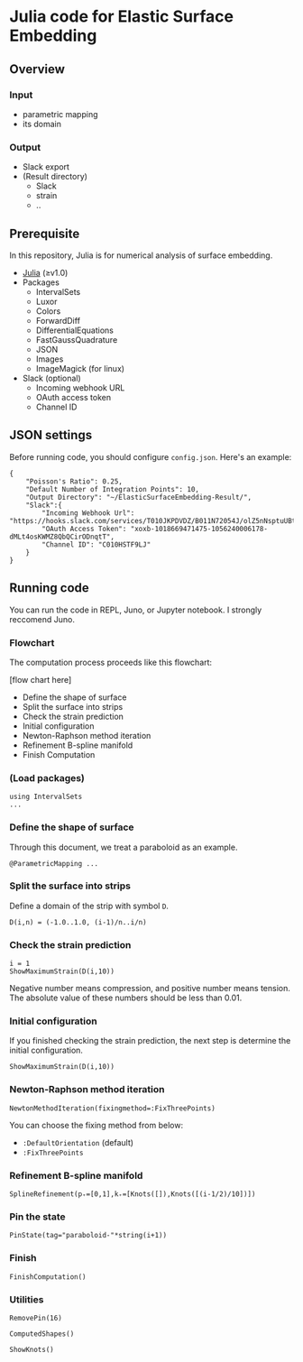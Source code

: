 # Julia code for Elastic Surface Embedding

## Overview
### Input
* parametric mapping
* its domain

### Output
* Slack export
* (Result directory)
  * Slack
  * strain
  * ..

## Prerequisite
In this repository, Julia is for numerical analysis of surface embedding.

* [Julia](https://julialang.org/) (≥v1.0)
* Packages
    * IntervalSets
    * Luxor
    * Colors
    * ForwardDiff
    * DifferentialEquations
    * FastGaussQuadrature
    * JSON
	* Images
	* ImageMagick (for linux)
* Slack (optional)
    * Incoming webhook URL
    * OAuth access token
    * Channel ID

## JSON settings
Before running code, you should configure `config.json`.
Here's an example:

```
{
	"Poisson's Ratio": 0.25,
	"Default Number of Integration Points": 10,
	"Output Directory": "~/ElasticSurfaceEmbedding-Result/",
	"Slack":{
		"Incoming Webhook Url": "https://hooks.slack.com/services/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",
		"OAuth Access Token": "xoxb-1018669471475-1056240006178-dMLt4osKWMZ8QbQCirODnqtT",
		"Channel ID": "C010HSTF9LJ"
	}
}
```

## Running code
You can run the code in REPL, Juno, or Jupyter notebook.
I strongly reccomend Juno.

### Flowchart
The computation process proceeds like this flowchart:

[flow chart here]

* Define the shape of surface
* Split the surface into strips
* Check the strain prediction
* Initial configuration
* Newton-Raphson method iteration
* Refinement B-spline manifold
* Finish Computation

### (Load packages)
```
using IntervalSets
...
```

### Define the shape of surface
Through this document, we treat a paraboloid as an example.

```
@ParametricMapping ...
```

### Split the surface into strips
Define a domain of the strip with symbol `D`.

```
D(i,n) = (-1.0..1.0, (i-1)/n..i/n)
```

### Check the strain prediction

```
i = 1
ShowMaximumStrain(D(i,10))
```

Negative number means compression, and positive number means tension.
The absolute value of these numbers should be less than 0.01.

### Initial configuration
If you finished checking the strain prediction, the next step is determine the initial configuration.

```
ShowMaximumStrain(D(i,10))
```


### Newton-Raphson method iteration

```
NewtonMethodIteration(fixingmethod=:FixThreePoints)
```

You can choose the fixing method from below:
* `:DefaultOrientation` (default)
* `:FixThreePoints`

### Refinement B-spline manifold


```
SplineRefinement(p₊=[0,1],k₊=[Knots([]),Knots([(i-1/2)/10])])
```

### Pin the state

```
PinState(tag="paraboloid-"*string(i+1))
```

### Finish

```
FinishComputation()
```

### Utilities


```
RemovePin(16)
```
```
ComputedShapes()
```
```
ShowKnots()
```